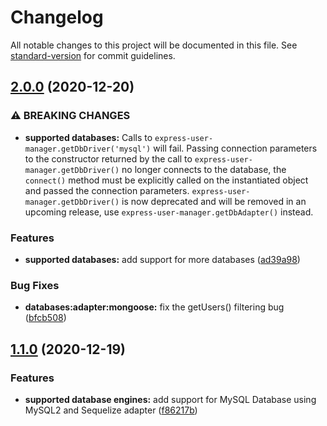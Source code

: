 # Changelog

All notable changes to this project will be documented in this file. See [standard-version](https://github.com/conventional-changelog/standard-version) for commit guidelines.

## [2.0.0](https://github.com/simplymichael/express-user-manager/compare/v1.1.0...v2.0.0) (2020-12-20)


### ⚠ BREAKING CHANGES

* **supported databases:** Calls to `express-user-manager.getDbDriver('mysql')` will fail. Passing connection
parameters to the constructor returned by the call to `express-user-manager.getDbDriver()` no longer
connects to the database, the `connect()` method must be explicitly called on the instantiated
object and passed the connection parameters. `express-user-manager.getDbDriver()` is now deprecated
and will be removed in an upcoming release, use `express-user-manager.getDbAdapter()` instead.

### Features

* **supported databases:** add support for more databases ([ad39a98](https://github.com/simplymichael/express-user-manager/commit/ad39a987f62bd5d57c315726d5c0cea50f0b31eb))


### Bug Fixes

* **databases:adapter:mongoose:** fix the getUsers() filtering bug ([bfcb508](https://github.com/simplymichael/express-user-manager/commit/bfcb5081625ce40f66b31d3d207c7500dfd7b055))

## [1.1.0](https://github.com/simplymichael/express-user-manager/compare/v0.0.8-custom-base-route...v1.1.0) (2020-12-19)


### Features

* **supported database engines:** add support for MySQL Database using MySQL2 and Sequelize adapter ([f86217b](https://github.com/simplymichael/express-user-manager/commit/f86217bcc58ee90c4fc87fcce4be3848bfef62ef))
